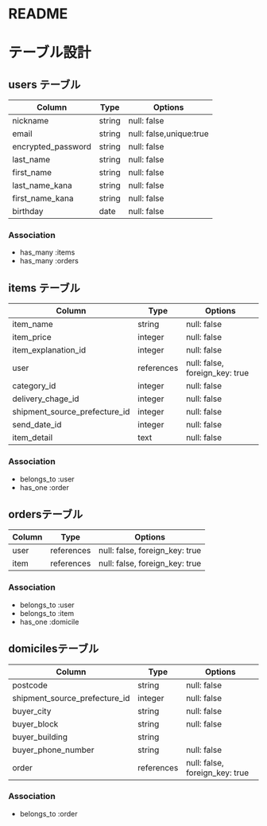# README

# テーブル設計

## users テーブル

| Column             | Type   | Options     |
| ------------------ | ------ | ----------- |
| nickname           | string | null: false |
| email              | string | null: false,unique:true |
| encrypted_password | string | null: false |
| last_name          | string | null: false |
| first_name         | string | null: false |
| last_name_kana     | string | null: false |
| first_name_kana    | string | null: false |
| birthday           | date   | null: false |

### Association

- has_many :items
- has_many :orders

## items テーブル

| Column                         | Type       | Options                        |
| ------------------------------ | ---------- | ------------------------------ |
| item_name                      | string     | null: false                    |
| item_price                     | integer    | null: false                    |
| item_explanation_id            | integer    | null: false                    |
| user                           | references | null: false, foreign_key: true |
| category_id                    | integer    | null: false                    |
| delivery_chage_id              | integer    | null: false                    |
| shipment_source_prefecture_id  | integer    | null: false                    |
| send_date_id                   | integer    | null: false                    |
| item_detail                    | text       | null: false                    |

### Association

- belongs_to :user
- has_one :order


## ordersテーブル

| Column             | Type       | Options                        |
| ------------------ | ---------- | ------------------------------ |
| user               | references | null: false, foreign_key: true |
| item               | references | null: false, foreign_key: true |

### Association

- belongs_to :user
- belongs_to :item
- has_one :domicile

## domicilesテーブル

| Column                          | Type       | Options                        |
| ------------------------------- | ---------- | ------------------------------ |
| postcode                        | string     | null: false                    |
| shipment_source_prefecture_id   | integer    | null: false                    |
| buyer_city                      | string     | null: false                    |
| buyer_block                     | string     | null: false                    |
| buyer_building                  | string     |                                |
| buyer_phone_number              | string     | null: false                    |
| order                           | references | null: false, foreign_key: true |

### Association

- belongs_to :order
